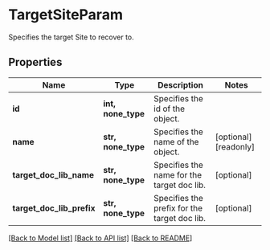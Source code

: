 # TargetSiteParam

Specifies the target Site to recover to.

## Properties
Name | Type | Description | Notes
------------ | ------------- | ------------- | -------------
**id** | **int, none_type** | Specifies the id of the object. | 
**name** | **str, none_type** | Specifies the name of the object. | [optional] [readonly] 
**target_doc_lib_name** | **str, none_type** | Specifies the name for the target doc lib. | [optional] 
**target_doc_lib_prefix** | **str, none_type** | Specifies the prefix for the target doc lib. | [optional] 

[[Back to Model list]](../README.md#documentation-for-models) [[Back to API list]](../README.md#documentation-for-api-endpoints) [[Back to README]](../README.md)


